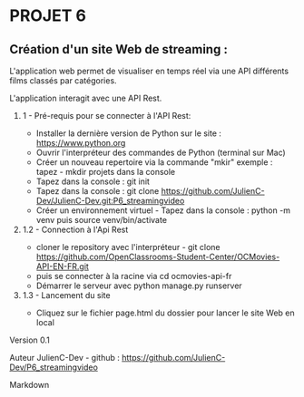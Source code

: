 # PROJET 6

## Création d'un site Web de streaming :

L'application web permet de visualiser en temps réel via une API différents films classés par catégories.

L'application interagit avec une API Rest.

<ol>

<li> 1 - Pré-requis pour se connecter à l'API Rest: </li>

- Installer la dernière version de Python sur le site : https://www.python.org
- Ouvrir l'interpréteur des commandes de Python (terminal sur Mac)
- Créer un nouveau repertoire via la commande "mkir" exemple : tapez - mkdir projets dans la console
- Tapez dans la console : git init
- Tapez dans la console : git clone https://github.com/JulienC-Dev/JulienC-Dev.git:P6_streamingvideo
- Créer un environnement virtuel - Tapez dans la console : python -m venv puis source venv/bin/activate



<li> 1.2 - Connection à l'Api Rest </li>

- cloner le repository avec l'interpréteur - git clone https://github.com/OpenClassrooms-Student-Center/OCMovies-API-EN-FR.git
- puis se connecter à la racine via cd ocmovies-api-fr
- Démarrer le serveur avec python manage.py runserver

<li> 1.3 - Lancement du site </li>

- Cliquez sur le fichier page.html du dossier pour lancer le site Web en local


</ol>

Version
0.1

Auteur
JulienC-Dev - github : https://github.com/JulienC-Dev/P6_streamingvideo

Markdown





